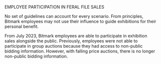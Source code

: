 
EMPLOYEE PARTICIPATION IN FERAL FILE SALES

No set of guidelines can account for every scenario. From principles, Bitmark employees may not use their influence to guide exhibitions for their personal benefit.

From July 2023, Bitmark employees are able to participate in exhibition sales alongside the public. Previously, employees were not able to participate in group auctions because they had access to non-public bidding information. However, with falling price auctions, there is no longer non-public bidding information.

